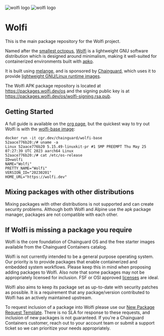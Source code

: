 ![wolfi logo](https://github.com/wolfi-dev/.github/raw/main/profile/wolfi-logo-dark-mode.svg#gh-dark-mode-only)
![wolfi logo](https://github.com/wolfi-dev/.github/raw/main/profile/wolfi-logo-light-mode.svg#gh-light-mode-only)

# Wolfi

This is the main package repository for the Wolfi project.

Named after the [smallest octopus][wiki-ow], [Wolfi][wolfi] is a lightweight GNU
software distribution which is designed around minimalism, making it
well-suited for containerized environments built with [apko][apko].

It is built using [melange][melange], and is sponsored by [Chainguard][cg],
which uses it to provide [lightweight GNU/Linux runtime images][cgi].

   [wiki-ow]: https://en.wikipedia.org/wiki/Octopus_wolfi
   [wolfi]: https://wolfi.dev
   [apko]: https://github.com/chainguard-dev/apko
   [melange]: https://github.com/chainguard-dev/melange
   [cg]: https://chainguard.dev/
   [cgi]: https://chainguard.dev/chainguard-images

The Wolfi APK package repository is located at https://packages.wolfi.dev/os and the signing public key is at https://packages.wolfi.dev/os/wolfi-signing.rsa.pub.

## Getting Started

A full guide is available on the [org page](https://github.com/wolfi-dev), but the quickest way to try out Wolfi is with the
[wolfi-base image](https://github.com/chainguard-images/images/tree/main/images/wolfi-base):

```
docker run -it cgr.dev/chainguard/wolfi-base
52aace776b20:/# uname -a
Linux 52aace776b20 5.15.49-linuxkit-pr #1 SMP PREEMPT Thu May 25 07:27:39 UTC 2023 aarch64 Linux
52aace776b20:/# cat /etc/os-release
ID=wolfi
NAME="Wolfi"
PRETTY_NAME="Wolfi"
VERSION_ID="20230201"
HOME_URL="https://wolfi.dev"
```

## Mixing packages with other distributions

Mixing packages with other distributions is not supported and can create security problems. Although both Wolfi and Alpine use the apk package manager, packages are not compatible with each other.

## If Wolfi is missing a package you require

Wolfi is the core foundation of Chainguard OS and the free starter images available from the Chainguard Containers catalog. 

Wolfi is not currently intended to be a general purpose operating system. Our priority is to provide packages
that enable containerized and embedded system workflows. Please keep this in mind when proposing adding packages to
Wolfi. Also note that some packages may not be appropriately licensed for inclusion.  FSF or OSI approved [licenses](https://spdx.org/licenses/) are ideal.

Wolfi also aims to keep its package set as up-to-date with security patches as possible. It is a requirement that any 
package/version contributed to Wolfi has an actively maintained upstream. 

To request inclusion of a package into Wolfi please use our [New Package Request Template](https://wolfi.dev/os/issues/new/choose). There is no SLA for response to these requests, and inclusion of new packages is not guaranteed. If you're a Chainguard Containers customer, reach out to your account team or submit a support ticket so we can prioritize your needs appropriately.
